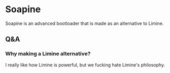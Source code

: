 # Soapine
Soapine is an advanced bootloader that is made as an alternative to Limine.

## Q&A
### Why making a Limine alternative?
I really like how Limine is powerful, but we fucking hate Limine's philosophy.

